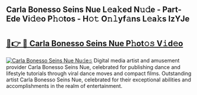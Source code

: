 ## Carla Bonesso Seins Nue L𝚎a𝚔ed N𝚞𝚍e - Part-Ede Vi𝚍𝚎o P𝚑𝚘tos - H𝚘𝚝 O𝚗𝚕yf𝚊ns L𝚎a𝚔s IzYJe

# <h2><a href="http://kf7v3vr.oniu.top/?m=Carla+Bonesso+Seins+Nue">🔗👉 🔴 Carla Bonesso Seins Nue P𝚑ot𝚘𝚜 V𝚒d𝚎o</a></h2>

[![Carla Bonesso Seins Nue Nu𝚍e𝚜](https://i.imgur.com/0qMVB7G.gif)](http://kf7v3vr.oniu.top/?m=Carla+Bonesso+Seins+Nue)
Digital media artist and amusement provider Carla Bonesso Seins Nue, celebrated for publishing dance and lifestyle tutorials through viral dance moves and compact films. Outstanding artist Carla Bonesso Seins Nue, celebrated for their exceptional abilities and accomplishments in the realm of entertainment.  
